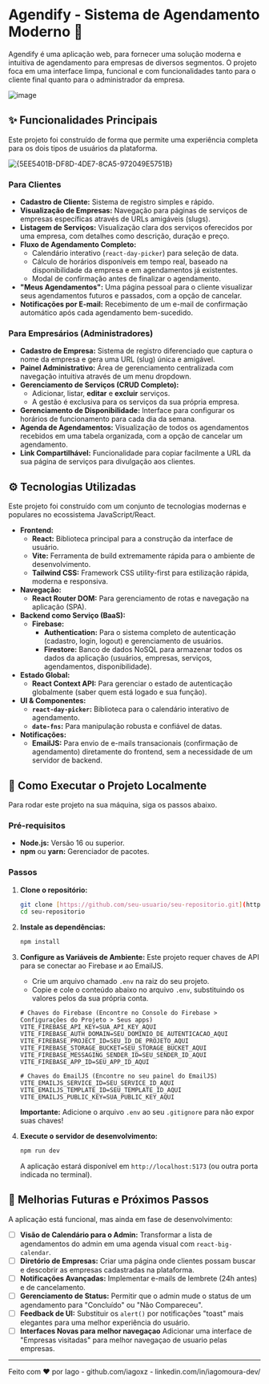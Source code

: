 # Agendify - Sistema de Agendamento Moderno 🚀

Agendify é uma aplicação web, para fornecer uma solução moderna e intuitiva de agendamento para empresas de diversos segmentos. O projeto foca em uma interface limpa, funcional e com funcionalidades tanto para o cliente final quanto para o administrador da empresa.

![image](https://github.com/user-attachments/assets/3f45cbdb-b882-4af3-a9c1-d3c86138e1fb)


## ✨ Funcionalidades Principais

Este projeto foi construído de forma que permite uma experiência completa para os dois tipos de usuários da plataforma.

![{5EE5401B-DF8D-4DE7-8CA5-972049E5751B}](https://github.com/user-attachments/assets/bdff59f8-7926-477c-8c8b-4670e63c1b70)


### Para Clientes
- **Cadastro de Cliente:** Sistema de registro simples e rápido.
- **Visualização de Empresas:** Navegação para páginas de serviços de empresas específicas através de URLs amigáveis (slugs).
- **Listagem de Serviços:** Visualização clara dos serviços oferecidos por uma empresa, com detalhes como descrição, duração e preço.
- **Fluxo de Agendamento Completo:**
    - Calendário interativo (`react-day-picker`) para seleção de data.
    - Cálculo de horários disponíveis em tempo real, baseado na disponibilidade da empresa e em agendamentos já existentes.
    - Modal de confirmação antes de finalizar o agendamento.
- **"Meus Agendamentos":** Uma página pessoal para o cliente visualizar seus agendamentos futuros e passados, com a opção de cancelar.
- **Notificações por E-mail:** Recebimento de um e-mail de confirmação automático após cada agendamento bem-sucedido.

### Para Empresários (Administradores)
- **Cadastro de Empresa:** Sistema de registro diferenciado que captura o nome da empresa e gera uma URL (slug) única e amigável.
- **Painel Administrativo:** Área de gerenciamento centralizada com navegação intuitiva através de um menu dropdown.
- **Gerenciamento de Serviços (CRUD Completo):**
    - Adicionar, listar, **editar** e **excluir** serviços.
    - A gestão é exclusiva para os serviços da sua própria empresa.
- **Gerenciamento de Disponibilidade:** Interface para configurar os horários de funcionamento para cada dia da semana.
- **Agenda de Agendamentos:** Visualização de todos os agendamentos recebidos em uma tabela organizada, com a opção de cancelar um agendamento.
- **Link Compartilhável:** Funcionalidade para copiar facilmente a URL da sua página de serviços para divulgação aos clientes.

## ⚙️ Tecnologias Utilizadas

Este projeto foi construído com um conjunto de tecnologias modernas e populares no ecossistema JavaScript/React.

- **Frontend:**
    - **React:** Biblioteca principal para a construção da interface de usuário.
    - **Vite:** Ferramenta de build extremamente rápida para o ambiente de desenvolvimento.
    - **Tailwind CSS:** Framework CSS utility-first para estilização rápida, moderna e responsiva.
- **Navegação:**
    - **React Router DOM:** Para gerenciamento de rotas e navegação na aplicação (SPA).
- **Backend como Serviço (BaaS):**
    - **Firebase:**
        - **Authentication:** Para o sistema completo de autenticação (cadastro, login, logout) e gerenciamento de usuários.
        - **Firestore:** Banco de dados NoSQL para armazenar todos os dados da aplicação (usuários, empresas, serviços, agendamentos, disponibilidade).
- **Estado Global:**
    - **React Context API:** Para gerenciar o estado de autenticação globalmente (saber quem está logado e sua função).
- **UI & Componentes:**
    - **`react-day-picker`:** Biblioteca para o calendário interativo de agendamento.
    - **`date-fns`:** Para manipulação robusta e confiável de datas.
- **Notificações:**
    - **EmailJS:** Para envio de e-mails transacionais (confirmação de agendamento) diretamente do frontend, sem a necessidade de um servidor de backend.

## 🚀 Como Executar o Projeto Localmente

Para rodar este projeto na sua máquina, siga os passos abaixo.

### Pré-requisitos
- **Node.js:** Versão 16 ou superior.
- **npm** ou **yarn:** Gerenciador de pacotes.

### Passos

1.  **Clone o repositório:**
    ```bash
    git clone [https://github.com/seu-usuario/seu-repositorio.git](https://github.com/seu-usuario/seu-repositorio.git)
    cd seu-repositorio
    ```

2.  **Instale as dependências:**
    ```bash
    npm install
    ```

3.  **Configure as Variáveis de Ambiente:**
    Este projeto requer chaves de API para se conectar ao Firebase и ao EmailJS.

    * Crie um arquivo chamado `.env` na raiz do seu projeto.
    * Copie e cole o conteúdo abaixo no arquivo `.env`, substituindo os valores pelos da sua própria conta.

    ```env
    # Chaves do Firebase (Encontre no Console do Firebase > Configurações do Projeto > Seus apps)
    VITE_FIREBASE_API_KEY=SUA_API_KEY_AQUI
    VITE_FIREBASE_AUTH_DOMAIN=SEU_DOMINIO_DE_AUTENTICACAO_AQUI
    VITE_FIREBASE_PROJECT_ID=SEU_ID_DE_PROJETO_AQUI
    VITE_FIREBASE_STORAGE_BUCKET=SEU_STORAGE_BUCKET_AQUI
    VITE_FIREBASE_MESSAGING_SENDER_ID=SEU_SENDER_ID_AQUI
    VITE_FIREBASE_APP_ID=SEU_APP_ID_AQUI

    # Chaves do EmailJS (Encontre no seu painel do EmailJS)
    VITE_EMAILJS_SERVICE_ID=SEU_SERVICE_ID_AQUI
    VITE_EMAILJS_TEMPLATE_ID=SEU_TEMPLATE_ID_AQUI
    VITE_EMAILJS_PUBLIC_KEY=SUA_PUBLIC_KEY_AQUI
    ```
    **Importante:** Adicione o arquivo `.env` ao seu `.gitignore` para não expor suas chaves!

4.  **Execute o servidor de desenvolvimento:**
    ```bash
    npm run dev
    ```
    A aplicação estará disponível em `http://localhost:5173` (ou outra porta indicada no terminal).

## 🔮 Melhorias Futuras e Próximos Passos

A aplicação está funcional, mas ainda em fase de desenvolvimento:
- [ ] **Visão de Calendário para o Admin:** Transformar a lista de agendamentos do admin em uma agenda visual com `react-big-calendar`.
- [ ] **Diretório de Empresas:** Criar uma página onde clientes possam buscar e descobrir as empresas cadastradas na plataforma.
- [ ] **Notificações Avançadas:** Implementar e-mails de lembrete (24h antes) e de cancelamento.
- [ ] **Gerenciamento de Status:** Permitir que o admin mude o status de um agendamento para "Concluído" ou "Não Compareceu".
- [ ] **Feedback de UI:** Substituir os `alert()` por notificações "toast" mais elegantes para uma melhor experiência do usuário.
- [ ] **Interfaces Novas para melhor navegaçao** Adicionar uma interface de "Empresas visitadas" para melhor navegaçao de usuario pelas empresas.

---
Feito com ❤️ por Iago - github.com/iagoxz - linkedin.com/in/iagomoura-dev/
